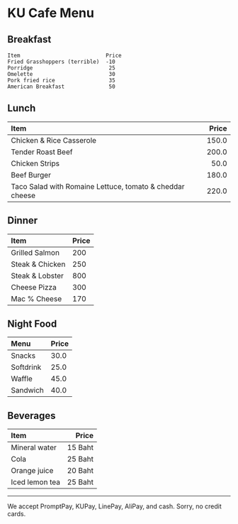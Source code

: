 # KU Cafe Menu


## Breakfast

    Item                           Price
    Fried Grasshoppers (terrible)  -10
    Porridge                        25
    Omelette                        30
    Pork fried rice                 35
    American Breakfast              50

## Lunch 

| Item                                   | Price |
|:---------------------------------------|------:|
| Chicken & Rice Casserole                           |  150.0  |
| Tender Roast Beef                           |  200.0  |
| Chicken Strips                          |  50.0  |
| Beef Burger                        |  180.0  |
|Taco Salad with Romaine Lettuce, tomato & cheddar cheese |  220.0 |

## Dinner

| Item                         | Price   |
|:-----------------------------|---------|
| Grilled Salmon               | 200     |
| Steak & Chicken              | 250     |
| Steak & Lobster              | 800     |
| Cheese Pizza                 | 300     |
| Mac % Cheese                 | 170     |


## Night Food
| Menu      | Price      |
|:----------|-----------|
| Snacks | 30.0 |
| Softdrink | 25.0 |
| Waffle | 45.0 |
| Sandwich | 40.0 |

## Beverages
| Item                | Price      | 
|:--------------------|-----------:|
| Mineral water       | 15 Baht    |
| Cola                | 25 Baht    |
| Orange juice        | 20 Baht    |
| Iced lemon tea      | 25 Baht    |


---

We accept PromptPay, KUPay, LinePay, AliPay, and cash. Sorry, no credit cards.
